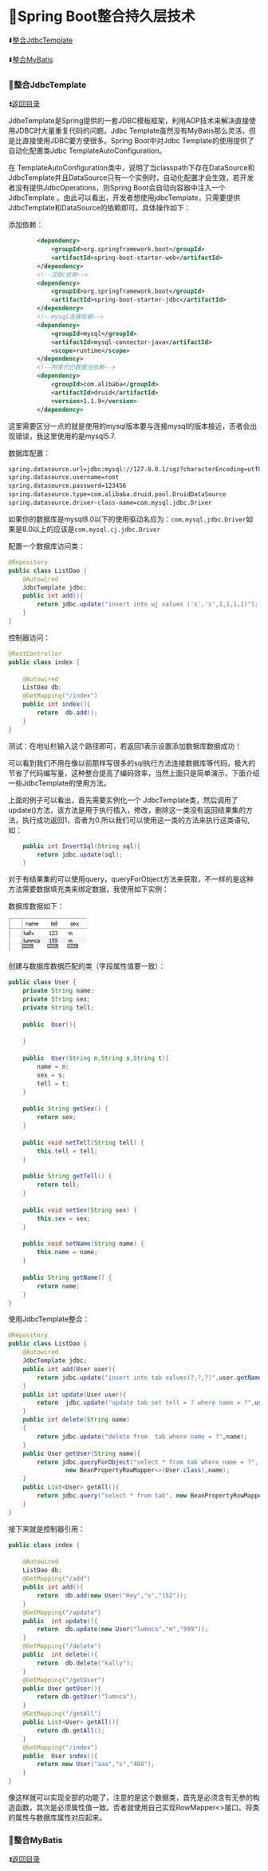 # :maple_leaf:Spring Boot整合持久层技术 #

<b id="t"></b>

:arrow_down:[整合JdbcTemplate](#a1)

:arrow_down:[整合MyBatis](#a2)

<b id="a1"></b>

### :fallen_leaf:整合JdbcTemplate ###

:arrow_double_up:[返回目录](#t)

JdbeTemplate是Spring提供的一套JDBC模板框架，利用AOP技术来解决直接使用JDBC时大量重复代码的问题。Jdbc Template虽然没有MyBatis那么灵活，但是比直接使用JDBC要方便很多。Spring Boot中对Jdbc Template的使用提供了自动化配置类Jdbc TemplateAutoConfiguration。

在 TemplateAutoConfiguration类中，说明了当classpath下存在DataSource和JdbcTemplate并且DataSource只有一个实例时，自动化配置才会生效，若开发者没有提供JdbcOperations，则Spring Boot会自动向容器中注入一个JdbcTemplate 。由此可以看出，开发者想使用jdbcTemplate，只需要提供JdbcTemplate和DataSource的依赖即可。具体操作如下：

添加依赖：

```xml
        <dependency>
            <groupId>org.springframework.boot</groupId>
            <artifactId>spring-boot-starter-web</artifactId>
        </dependency>
        <!--JDBC依赖-->
        <dependency>
            <groupId>org.springframework.boot</groupId>
            <artifactId>spring-boot-starter-jdbc</artifactId>
        </dependency>
        <!--mysql连接依赖-->
        <dependency>
            <groupId>mysql</groupId>
            <artifactId>mysql-connector-java</artifactId>
            <scope>runtime</scope>
        </dependency>
        <!--阿里巴巴数据池依赖-->
        <dependency>
            <groupId>com.alibaba</groupId>
            <artifactId>druid</artifactId>
            <version>1.1.9</version>
        </dependency>
```

这里需要区分一点的就是使用的mysql版本要与连接mysql的版本接近，否者会出现错误，我这里使用的是mysql5.7.


数据库配置：

```xml
spring.datasource.url=jdbc:mysql://127.0.0.1/sgz?characterEncoding=utf8&useSSL=true
spring.datasource.username=root
spring.datasource.password=123456
spring.datasource.type=com.alibaba.druid.pool.DruidDataSource
spring.datasource.driver-class-name=com.mysql.jdbc.Driver
```

如果你的数据库是mysql8.0以下的使用驱动名应为：`com.mysql.jdbc.Driver`如果是8.0以上的应该是`com.mysql.cj.jdbc.Driver`

配置一个数据库访问类：

```java
@Repository
public class ListDao {
    @Autowired
    JdbcTemplate jdbc;
    public int add(){
        return jdbc.update("insert into wj values ('s','s',1,1,1,1)");
    }
}
```

控制器访问：

```java
@RestController   
public class index {

    @Autowired
    ListDao db;
    @GetMapping("/index")  
    public int index(){
        return  db.add();
    }
}
```

测试：在地址栏输入这个路径即可，若返回1表示设置添加数据库数据成功！

可以看到我们不用在像以前那样写很多的sql执行方法连接数据库等代码，极大的节省了代码编写量，这种整合提高了编码效率，当然上面只是简单演示，下面介绍一些JdbcTemplate的使用方法。

上面的例子可以看出，首先需要实例化一个 JdbcTemplate类，然后调用了update()方法，该方法是用于执行插入，修改，删除这一类没有返回结果集的方法，执行成功返回1，否者为0.所以我们可以使用这一类的方法来执行这类语句,如：

```java
    public int InsertSql(String sql){
        return jdbc.update(sql);
    }
```

对于有结果集的可以使用query，queryForObject方法来获取，不一样的是这种方法需要数据填充类来绑定数据，我使用如下实例：

数据库数据如下：

![](https://github.com/Lumnca/Spring-Boot/blob/master/img/a13.png)

创建与数据库数据匹配的类（字段属性值要一致）：

```java
public class User {
    private String name;
    private String sex;
    private String tell;
    
    public  User(){
        
    }
    
    public  User(String n,String s,String t){
        name = n;
        sex = s;
        tell = t;
    }

    public String getSex() {
        return sex;
    }

    public void setTell(String tell) {
        this.tell = tell;
    }

    public String getTell() {
        return tell;
    }

    public void setSex(String sex) {
        this.sex = sex;
    }

    public void setName(String name) {
        this.name = name;
    }

    public String getName() {
        return name;
    }
}
```

使用JdbcTemplate整合：

```java
@Repository
public class ListDao {
    @Autowired
    JdbcTemplate jdbc;
    public int add(User user){
        return jdbc.update("insert into tab values(?,?,?)",user.getName(),user.getTell(),user.getSex());
    }
    public int update(User user){
        return  jdbc.update("update tab set tell = ? where name = ?",user.getTell(),user.getName());
    }
    public int delete(String name)
    {
        return jdbc.update("delete from  tab where name = ?",name);
    }
    public User getUser(String name){
        return jdbc.queryForObject("select * from tab where name = ?",
                new BeanPropertyRowMapper<>(User.class),name);
    }
    public List<User> getAll(){
        return jdbc.query("select * from tab", new BeanPropertyRowMapper<>(User.class));
    }
}
```

接下来就是控制器引用：

```java
public class index {

    @Autowired
    ListDao db;
    @GetMapping("/add")
    public int add(){
        return  db.add(new User("Hey","s","152"));
    }
    @GetMapping("/update")
    public  int update(){
        return  db.update(new User("lumnca","m","999"));
    }
    @GetMapping("/delete")
    public  int delete(){
        return  db.delete("kally");
    }
    @GetMapping("/getUser")
    public User getUser(){
        return db.getUser("lumnca");
    }
    @GetMapping("/getAll")
    public List<User> getAll(){
        return db.getAll();
    }
    @GetMapping("/index")
    public  User index(){
        return new User("aaa","s","488");
    }
}
```

像这样就可以实现全部的功能了，注意的是这个数据类，首先是必须含有无参的构造函数，其次是必须属性值一致。否者就使用自己实现RowMapper<>接口。将类的属性与数据库属性对应起来。

<b id="a1"></b>

### :fallen_leaf:整合MyBatis ###

:arrow_double_up:[返回目录](#t)






